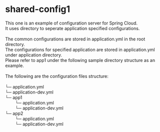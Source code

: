 # shared-config1

This one is an example of configuration server for Spring Cloud.<br />
It uses directory to seperate application specified configurations.<br />
<br />
The common configurations are stored in application.yml in the root directory.<br />
The configurations for specified application are stored in application.yml under application directory.<br />
Please refer to app1 under the following sample directory structure as an example.<br /> 
<br />
The following are the configuration files structure:<br />
<br />
└─ application.yml<br />
└─ application-dev.yml<br />
└─ app1<br />
&nbsp;&emsp;&emsp;└─ application.yml<br />
&nbsp;&emsp;&emsp;└─ application-dev.yml<br />
└─ app2<br />
&nbsp;&emsp;&emsp;└─ application.yml<br />
&nbsp;&emsp;&emsp;└─ application-dev.yml<br />
